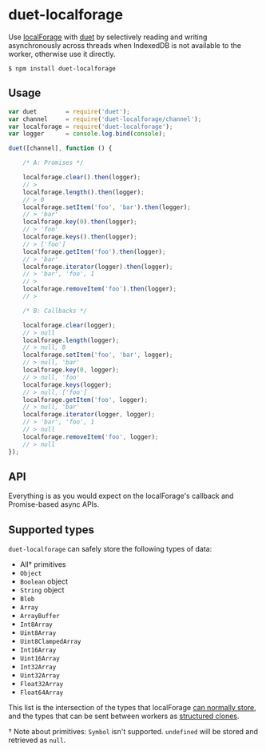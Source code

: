 # duet-localforage

Use [localForage](https://github.com/mozilla/localForage) with [duet](https://github.com/colingourlay/duet) by selectively reading and writing asynchronously across threads when IndexedDB is not available to the worker, otherwise use it directly.

```
$ npm install duet-localforage
```

## Usage

```javascript
var duet        = require('duet');
var channel     = require('duet-localforage/channel');
var localforage = require('duet-localforage');
var logger      = console.log.bind(console);

duet([channel], function () {

    /* A: Promises */

    localforage.clear().then(logger);
    // >
    localforage.length().then(logger);
    // > 0
    localforage.setItem('foo', 'bar').then(logger);
    // > 'bar'
    localforage.key(0).then(logger);
    // > 'foo'
    localforage.keys().then(logger);
    // > ['foo']
    localforage.getItem('foo').then(logger);
    // > 'bar'
    localforage.iterator(logger).then(logger);
    // > 'bar', 'foo', 1
    // >
    localforage.removeItem('foo').then(logger);
    // >

    /* B: Callbacks */

    localforage.clear(logger);
    // > null
    localforage.length(logger);
    // > null, 0
    localforage.setItem('foo', 'bar', logger);
    // > null, 'bar'
    localforage.key(0, logger);
    // > null, 'foo'
    localforage.keys(logger);
    // > null, ['foo']
    localforage.getItem('foo', logger);
    // > null, 'bar'
    localforage.iterator(logger, logger);
    // > 'bar', 'foo', 1
    // > null
    localforage.removeItem('foo', logger);
    // > null
});
```

## API

Everything is as you would expect on the localForage's callback and Promise-based async APIs.

## Supported types

`duet-localforage` can safely store the following types of data:

* All† primitives
* `Object`
* `Boolean` object
* `String` object
* `Blob`
* `Array`
* `ArrayBuffer`
* `Int8Array`
* `Uint8Array`
* `Uint8ClampedArray`
* `Int16Array`
* `Uint16Array`
* `Int32Array`
* `Uint32Array`
* `Float32Array`
* `Float64Array`

This list is the intersection of the types that localForage [can normally store](http://mozilla.github.io/localForage/#data-api-setitem), and the types that can be sent between workers as [structured clones](https://developer.mozilla.org/en-US/docs/Web/API/Web_Workers_API/Structured_clone_algorithm).

† Note about primitives: `Symbol` isn't supported. `undefined` will be stored and retrieved as `null`.
